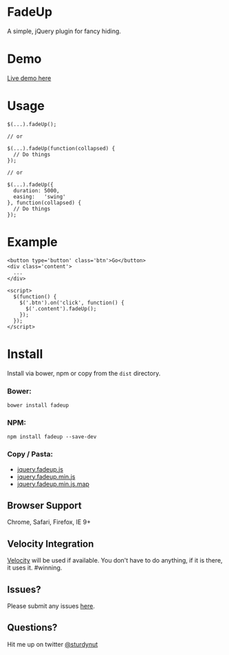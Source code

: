 # FadeUp
A simple, jQuery plugin for fancy hiding.

# Demo
[Live demo here](http://fadeup.herokuapp.com/)

# Usage

    $(...).fadeUp();

    // or

    $(...).fadeUp(function(collapsed) {
      // Do things
    });

    // or

    $(...).fadeUp({
      duration: 5000,
      easing:   'swing'
    }, function(collapsed) {
      // Do things
    });

# Example
    <button type='button' class='btn'>Go</button>
    <div class='content'>
      ...
    </div>

    <script>
      $(function() {
        $('.btn').on('click', function() {
          $('.content').fadeUp();
        });
      });
    </script>

# Install
Install via bower, npm or copy from the `dist` directory.

### Bower:

    bower install fadeup

### NPM:

    npm install fadeup --save-dev

### Copy / Pasta:

* [jquery.fadeup.js](https://github.com/sturdynut/fadeUp/raw/master/dist/jquery.fadeup.js)
* [jquery.fadeup.min.js](https://github.com/sturdynut/fadeUp/raw/master/dist/jquery.fadeup.min.js)
* [jquery.fadeup.min.js.map](https://github.com/sturdynut/fadeUp/raw/master/dist/jquery.fadeup.min.js.map)

## Browser Support
Chrome, Safari, Firefox, IE 9+

## Velocity Integration
[Velocity](http://julian.com/research/velocity/) will be used if available.  You don't have to do anything, if it is there, it uses it.  #winning.

## Issues?
Please submit any issues [here](https://github.com/sturdynut/fadeUp/issues).

## Questions?
Hit me up on twitter [@sturdynut](https://twitter.com/sturdynut)

